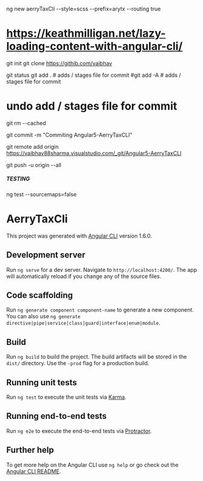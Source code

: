 ng new aerryTaxCli --style=scss --prefix=arytx --routing true

#  https://keathmilligan.net/lazy-loading-content-with-angular-cli/

git init
git clone https://githib.com/vaibhav

git status
git add .     	# adds / stages file for commit
#git add -A 	# adds / stages file for commit

# undo  add / stages file for commit
git rm --cached <filename>

git commit -m "Commiting Angular5-AerryTaxCLI"


git remote add origin https://vaibhav88sharma.visualstudio.com/_git/Angular5-AerryTaxCLI

git push -u origin --all

##### TESTING

ng test --sourcemaps=false


# AerryTaxCli

This project was generated with [Angular CLI](https://github.com/angular/angular-cli) version 1.6.0.

## Development server

Run `ng serve` for a dev server. Navigate to `http://localhost:4200/`. The app will automatically reload if you change any of the source files.

## Code scaffolding

Run `ng generate component component-name` to generate a new component. You can also use `ng generate directive|pipe|service|class|guard|interface|enum|module`.

## Build

Run `ng build` to build the project. The build artifacts will be stored in the `dist/` directory. Use the `-prod` flag for a production build.

## Running unit tests

Run `ng test` to execute the unit tests via [Karma](https://karma-runner.github.io).

## Running end-to-end tests

Run `ng e2e` to execute the end-to-end tests via [Protractor](http://www.protractortest.org/).

## Further help

To get more help on the Angular CLI use `ng help` or go check out the [Angular CLI README](https://github.com/angular/angular-cli/blob/master/README.md).

